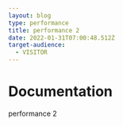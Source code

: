 ```yaml
---
layout: blog
type: performance
title: performance 2
date: 2022-01-31T07:00:48.512Z
target-audience:
  - VISITOR
---
```

# Documentation

 performance 2